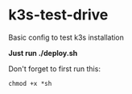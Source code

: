 # k3s-test-drive
Basic config to test k3s installation

**Just run ./deploy.sh** 

Don't forget to first run this:

```chmod +x *sh```
